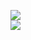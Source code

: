 [![](https://img.shields.io/badge/Made%20With-Github%20Spray-lightgrey.svg?style=for-the-badge&logo=github)](https://github.com/Annihil/github-spray#4842)  
[![](https://i.imgur.com/2DrTn0Z.gif)](https://github.com/Annihil/github-spray)